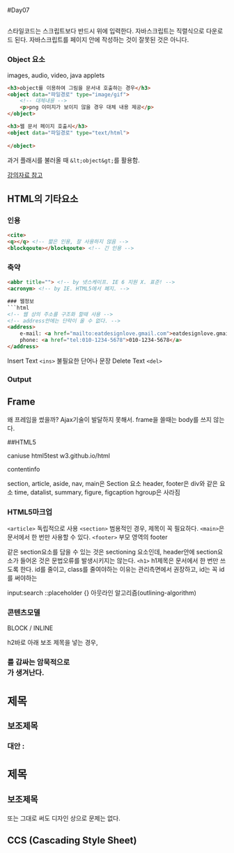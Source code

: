 #Day07
##

스타일코드는 스크립트보다 반드시 위에 입력한다.
자바스크립트는 직렬식으로 다운로드 된다.
자바스크립트를 페이지 안에 작성하는 것이 잘못된 것은 아니다.


### Object 요소
images, audio, video, java applets
```html
<h3>object를 이용하여 그림을 문서내 호출하는 경우</h3>
<object data="파일경로" type="image/gif">
	<!-- 대체내용 -->	
	<p>png 이미지가 보이지 않을 경우 대체 내용 제공</p>	
</object>

<h3>웹 문서 페이지 호출시</h3>
<object data="파일경로" type="text/html">
	
</object>
```

과거 플래시를 불러올 때 `&lt;object&gt;`를 활용함.

[강의자료 참고]()

## HTML의 기타요소

### 인용
```html
<cite>
<q></q> <!-- 짧은 인용, 잘 사용하지 않음 --> 
<blockqoute></blockqoute> <!-- 긴 인용 -->
```

### 축약
```html
<abbr title=""> <!-- by 넷스케이프. IE 6 지원 X. 표준! -->
<acronym> <!-- by IE. HTML5에서 폐지. -->

### 웹정보
```html
<!-- 웹 상의 주소를 구조화 할때 사용 -->
<!-- address안에는 단락이 올 수 없다. -->
<address> 
	e-mail: <a href="mailto:eatdesignlove.gmail.com">eatdesignlove.gmail.com</a><br>	
	phone: <a href="tel:010-1234-5678">010-1234-5678</a>
</address>
```

Insert Text `<ins>` 불필요한 단어나 문장
Delete Text `<del>`

### Output


## Frame
왜 프레임을 썼을까? Ajax기술이 발달하지 못해서.
frame을 쓸때는 body를 쓰지 않는다. 


##HTML5 

caniuse 
html5test
w3.github.io/html

contentinfo

section, article, aside, nav, main은 Section 요소
header, footer은 div와 같은 요소
time, datalist, summary, figure, figcaption
hgroup은 사라짐

### HTML5마크업
`<article>` 독립적으로 사용 
`<section>` 범용적인 경우, 제목이 꼭 필요하다.
`<main>`은 문서에서 한 번만 사용할 수 있다.
`<footer>` 부모 영역의 footer

같은 section요소를 담을 수 있는 것은 sectioning 요소인데, header안에 section요소가 들어온 것은 문법오류를 발생시키지는 않는다.
`<h1>` h1제목은 문서에서 한 번만 쓰도록 한다.
id를 줄이고, class를 줄여야하는 이유는 관리측면에서 권장하고, id는 꼭 id를 써야하는 

input:search
::placeholder {}
아웃라인 알고리즘(outlining-algorithm)

### 콘텐츠모델
BLOCK / INLINE

h2바로 아래 보조 제목을 넣는 경우, <h3>를 감싸는 암묵적으로 <section>가 생겨난다.
<h2>제목</h2>
<h3>보조제목</h3>

대안 : <h2>제목 <h3>보조제목</h3></h2> 또는 그대로 써도 디자인 상으로 문제는 없다.


## CCS (Cascading Style Sheet)
